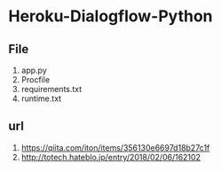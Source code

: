 # Heroku-Dialogflow-Python


## File

1. app.py
2. Procfile
3. requirements.txt
4. runtime.txt

## url

1. https://qiita.com/iton/items/356130e6697d18b27c1f
2. http://totech.hateblo.jp/entry/2018/02/06/162102
